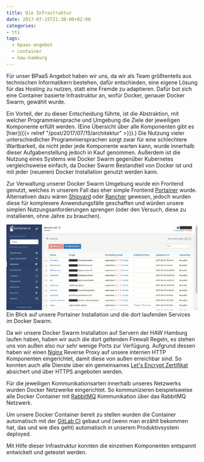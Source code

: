 ```yaml
---
title: Die Infrastruktur
date: 2017-07-15T21:30:00+02:00
categories:
- tti
tags:
  - bpaas-angebot
  - container
  - haw-hamburg
---
```


Für unser BPaaS Angebot haben wir uns, da wir als Team größtenteils aus technischen Informatikern bestehen, dafür entschieden, eine eigene Lösung für das Hosting zu nutzen, statt eine Fremde zu adaptieren.
Dafür bot sich eine Container basierte Infrastruktur an, wofür Docker, genauer Docker Swarm, gewählt wurde.

Ein Vorteil, der zu dieser Entscheidung führte, ist die Abstraktion, mit welcher Programmiersprache und Umgebung die Ziele der jeweiligen Komponente erfüllt werden.
(Eine Übersicht über alle Komponenten gibt es [hier]({{< relref "/post/2017/07/15/architektur" >}}).)
Die Nutzung vieler unterschiedlicher Programmiersprachen sorgt zwar für eine schlechtere Wartbarkeit, da nicht jeder jede Komponente warten kann, wurde innerhalb dieser Aufgabenstellung jedoch in Kauf genommen.
Außerdem ist die Nutzung eines Systems wie Docker Swarm gegenüber Kubernetes vergleichsweise einfach, da Docker Swarm Bestandteil von Docker ist und mit jeder (neueren) Docker Installation genutzt werden kann.

Zur Verwaltung unserer Docker Swarm Umgebung wurde ein Frontend genutzt, welches in unserem Fall das eher simple Frontend [Portainer](https://portainer.io) wurde.
Alternativen dazu wären [Shipyard](https://shipyard-project.com/) oder [Rancher](https://rancher.com/rancher/) gewesen, jedoch wurden diese für komplexere Anwendungsfälle geschaffen und würden unsere simplen Nutzungsanforderungen sprengen (oder den Versuch, diese zu installieren, ohne Jahre zu brauchen).

![Portainer](portainer.png)
Ein Blick auf unsere Portainer Installation und die dort laufenden Services im Docker Swarm.

Da wir unsere Docker Swarm Installation auf Servern der HAW Hamburg laufen haben, haben wir auch die dort geltenden Firewall Regeln, es stehen uns von außen also nur sehr wenige Ports zur Verfügung.
Aufgrund dessen haben wir einen [Nginx](https://nginx.org/) Reverse Proxy auf unsere internen HTTP Komponenten eingerichtet, damit diese von außen erreichbar sind.
So konnten auch alle Dienste über ein gemeinsames [Let's Encrypt Zertifikat](https://letsencrypt.org/) absichert und über HTTPS angeboten werden.

Für die jeweiligen Kommunikationsarten innerhalb unseres Netzwerks wurden Docker Netzwerke eingerichtet.
So kommunizieren beispielsweise alle Docker Container mit [RabbitMQ](https://rabbitmq.com) Kommunikation über das RabbitMQ Netzwerk.

Um unsere Docker Container bereit zu stellen wurden die Container automatisch mit der [GitLab CI](https://about.gitlab.com/features/gitlab-ci-cd/) gebaut und (wenn man erzählt bekommen hat, das und wie dies geht) automatisch in unserem Produktivsystem deployed.

Mit Hilfe dieser Infrastruktur konnten die einzelnen Komponenten entspannt entwickelt und getestet werden.
